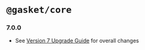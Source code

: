 # `@gasket/core`

### 7.0.0

- See [Version 7 Upgrade Guide] for overall changes


[Version 7 Upgrade Guide]: /docs/upgrade-to-7.md
